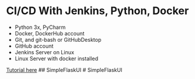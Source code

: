 # CI/CD With Jenkins, Python, Docker

- Python 3x, PyCharm
- Docker, DockerHub account
- Git, and git-bash or GitHubDesktop
- GitHub account
- Jenkins Server on Linux
- Linux Server with docker installed

[Tutorial here](https://youtu.be/jHkbtzemsGs)
##   S i m p l e F l a s k U I  
 #   S i m p l e F l a s k U I  
 